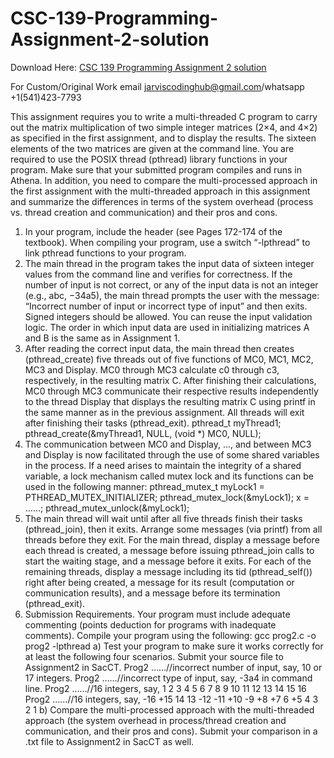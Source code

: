 # CSC-139-Programming-Assignment-2-solution

Download Here: [CSC 139 Programming Assignment 2 solution](https://jarviscodinghub.com/assignment/programming-assignment-2-solution/)

For Custom/Original Work email jarviscodinghub@gmail.com/whatsapp +1(541)423-7793

This assignment requires you to write a multi-threaded C program to carry out the matrix multiplication of two simple
integer matrices (2×4, and 4×2) as specified in the first assignment, and to display the results. The sixteen elements of
the two matrices are given at the command line. You are required to use the POSIX thread (pthread) library functions in
your program. Make sure that your submitted program compiles and runs in Athena. In addition, you need to compare
the multi-processed approach in the first assignment with the multi-threaded approach in this assignment and summarize
the differences in terms of the system overhead (process vs. thread creation and communication) and their pros and cons.
1. In your program, include the header (see Pages 172-174 of the textbook). When compiling your
program, use a switch “-lpthread” to link pthread functions to your program.
2. The main thread in the program takes the input data of sixteen integer values from the command line and verifies for
correctness. If the number of input is not correct, or any of the input data is not an integer (e.g., abc, −34a5), the
main thread prompts the user with the message: “Incorrect number of input or incorrect type of input” and then
exits. Signed integers should be allowed. You can reuse the input validation logic. The order in which input data are
used in initializing matrices A and B is the same as in Assignment 1.
3. After reading the correct input data, the main thread then creates (pthread_create) five threads out of five
functions of MC0, MC1, MC2, MC3 and Display. MC0 through MC3 calculate c0 through c3, respectively, in the
resulting matrix C. After finishing their calculations, MC0 through MC3 communicate their respective results
independently to the thread Display that displays the resulting matrix C using printf in the same manner as in the
previous assignment. All threads will exit after finishing their tasks (pthread_exit).
pthread_t myThread1;
pthread_create(&myThread1, NULL, (void *) MC0, NULL);
4. The communication between MC0 and Display, …, and between MC3 and Display is now facilitated through the use
of some shared variables in the process. If a need arises to maintain the integrity of a shared variable, a lock
mechanism called mutex lock and its functions can be used in the following manner:
pthread_mutex_t myLock1 = PTHREAD_MUTEX_INITIALIZER;
pthread_mutex_lock(&myLock1);
x = ……;
pthread_mutex_unlock(&myLock1);
5. The main thread will wait until after all five threads finish their tasks (pthread_join), then it exits. Arrange
some messages (via printf) from all threads before they exit. For the main thread, display a message before each
thread is created, a message before issuing pthread_join calls to start the waiting stage, and a message before it
exits. For each of the remaining threads, display a message including its tid (pthread_self()) right after being
created, a message for its result (computation or communication results), and a message before its termination
(pthread_exit).
6. Submission Requirements. Your program must include adequate commenting (points deduction for programs
with inadequate comments). Compile your program using the following:
gcc prog2.c -o prog2 -lpthread
a) Test your program to make sure it works correctly for at least the following four scenarios. Submit your source
file to Assignment2 in SacCT.
Prog2 ……//incorrect number of input, say, 10 or 17 integers.
Prog2 ……//incorrect type of input, say, -3a4 in command line.
Prog2 ……//16 integers, say, 1 2 3 4 5 6 7 8 9 10 11 12 13 14 15 16
Prog2 ……//16 integers, say, -16 +15 14 13 -12 -11 +10 -9 +8 +7 6 +5 4 3 2 1
b) Compare the multi-processed approach with the multi-threaded approach (the system overhead in process/thread
creation and communication, and their pros and cons). Submit your comparison in a .txt file to Assignment2 in
SacCT as well.

